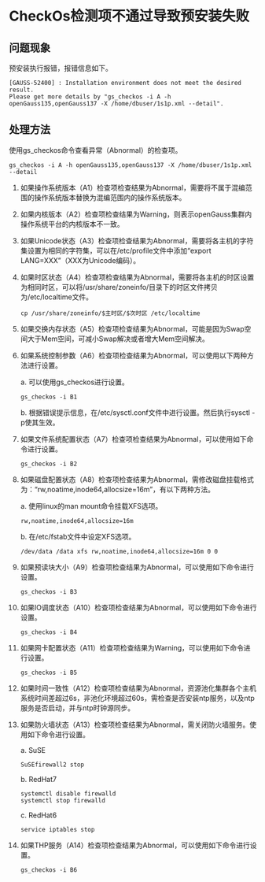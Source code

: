 # CheckOs检测项不通过导致预安装失败

## 问题现象

预安装执行报错，报错信息如下。

```
[GAUSS-52400] : Installation environment does not meet the desired result.
Please get more details by "gs_checkos -i A -h openGauss135,openGauss137 -X /home/dbuser/1s1p.xml --detail".
```

## 处理方法

使用gs_checkos命令查看异常（Abnormal）的检查项。

```
gs_checkos -i A -h openGauss135,openGauss137 -X /home/dbuser/1s1p.xml --detail
```

1. 如果操作系统版本（A1）检查项检查结果为Abnormal，需要将不属于混编范围的操作系统版本替换为混编范围内的操作系统版本。<br>
2. 如果内核版本（A2）检查项检查结果为Warning，则表示openGauss集群内操作系统平台的内核版本不一致。<br>
3. 如果Unicode状态（A3）检查项检查结果为Abnormal，需要将各主机的字符集设置为相同的字符集，可以在/etc/profile文件中添加“export LANG=XXX”（XXX为Unicode编码）。<br>
4. 如果时区状态（A4）检查项检查结果为Abnormal，需要将各主机的时区设置为相同时区，可以将/usr/share/zoneinfo/目录下的时区文件拷贝为/etc/localtime文件。<br>

    ```
    cp /usr/share/zoneinfo/$主时区/$次时区 /etc/localtime
    ```

5. 如果交换内存状态（A5）检查项检查结果为Abnormal，可能是因为Swap空间大于Mem空间，可减小Swap解决或者增大Mem空间解决。<br>
6. 如果系统控制参数（A6）检查项检查结果为Abnormal，可以使用以下两种方法进行设置。<br>

    a. 可以使用gs_checkos进行设置。

    ```
    gs_checkos -i B1
    ```

    b. 根据错误提示信息，在/etc/sysctl.conf文件中进行设置。然后执行sysctl -p使其生效。
7. 如果文件系统配置状态（A7）检查项检查结果为Abnormal，可以使用如下命令进行设置。<br>

    ```
    gs_checkos -i B2
    ```

8. 如果磁盘配置状态（A8）检查项检查结果为Abnormal，需修改磁盘挂载格式为：“rw,noatime,inode64,allocsize=16m”，有以下两种方法。<br>

    a. 使用linux的man mount命令挂载XFS选项。

    ```
    rw,noatime,inode64,allocsize=16m
    ```

    b. 在/etc/fstab文件中设定XFS选项。

    ```
    /dev/data /data xfs rw,noatime,inode64,allocsize=16m 0 0
    ```

9.  如果预读块大小（A9）检查项检查结果为Abnormal，可以使用如下命令进行设置。<br>

    ```
    gs_checkos -i B3
    ```

10. 如果IO调度状态（A10）检查项检查结果为Abnormal，可以使用如下命令进行设置。<br>

    ```
    gs_checkos -i B4
    ```

11. 如果网卡配置状态（A11）检查项检查结果为Warning，可以使用如下命令进行设置。<br>

    ```
    gs_checkos -i B5
    ```

12. 如果时间一致性（A12）检查项检查结果为Abnormal，资源池化集群各个主机系统时间差超过6s，非池化环境超过60s，需检查是否安装ntp服务，以及ntp服务是否启动，并与ntp时钟源同步。<br>
13. 如果防火墙状态（A13）检查项检查结果为Abnormal，需关闭防火墙服务。使用如下命令进行设置。

    a. SuSE

    ```
    SuSEfirewall2 stop
    ```

    b. RedHat7

    ```
    systemctl disable firewalld
    systemctl stop firewalld
    ```

    c. RedHat6

    ```
    service iptables stop
    ```

14. 如果THP服务（A14）检查项检查结果为Abnormal，可以使用如下命令进行设置。<br>

    ```
    gs_checkos -i B6
    ```